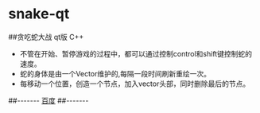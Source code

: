 # snake-qt
##贪吃蛇大战 qt版 C++
- 不管在开始、暂停游戏的过程中，都可以通过控制control和shift键控制蛇的速度。
- 蛇的身体是由一个Vector<QPoint>维护的,每隔一段时间刷新重绘一次。
- 每移动一个位置，创造一个节点，加入vector头部，同时删除最后的节点。

##-------
[百度](https://www.baidu.com)
##-------
